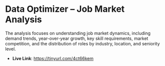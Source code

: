 # Data Optimizer – Job Market Analysis

The analysis focuses on understanding job market dynamics, including demand trends, year-over-year growth, key skill requirements, market competition, and the distribution of roles by industry, location, and seniority level.

- **Live Link**: https://tinyurl.com/4ct66kem


